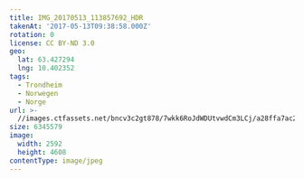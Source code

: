 ```yaml
---
title: IMG_20170513_113857692_HDR
takenAt: '2017-05-13T09:38:58.000Z'
rotation: 0
license: CC BY-ND 3.0
geo:
  lat: 63.427294
  lng: 10.402352
tags:
  - Trondheim
  - Norwegen
  - Norge
url: >-
  //images.ctfassets.net/bncv3c2gt878/7wkk6RoJdWDUtvwdCm3LCj/a28ffa7ac28ddde8a13327ff38098500/img_20170513_113857692_hdr_34650785115_o
size: 6345579
image:
  width: 2592
  height: 4608
contentType: image/jpeg
---
```


